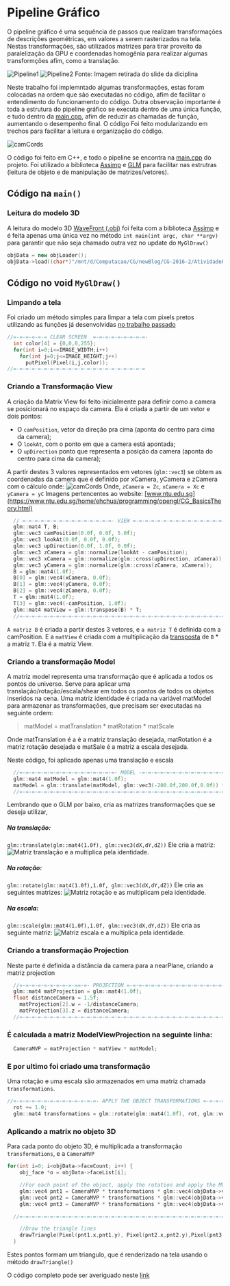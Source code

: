 # Pipeline Gráfico

O pipeline gráfico é uma sequência de passos que realizam transformações de descrições geométricas, em valores a serem rasterizados na tela.
Nestas transformações, são utilizados matrizes para tirar proveito da paralelização da GPU e coordenadas homogênia para realizar algumas transformções afim, como a translação.

![Pipeline1](https://raw.githubusercontent.com/AraujoJordan/CG-2016-2/master/AtividadePratica2/imagens/3d.png)
![Pipeline2](https://raw.githubusercontent.com/AraujoJordan/CG-2016-2/master/AtividadePratica2/imagens/MVP.png)
Fonte: Imagem retirada do slide da diciplina

Neste trabalho foi implemntado algumas transformações, estas foram colocadas na ordem que são executadas no código, afim de facilitar o entendimento do funcionamento do código. Outra observação importante é toda a estrutura do pipeline gráfico se executa dentro de uma única função, e tudo dentro da [main.cpp](https://github.com/AraujoJordan/CG-2016-2/blob/master/AtividadePratica2/codigo/src/main.cpp), afim de reduzir as chamadas de função, aumentando o desempenho final. O código Foi feito modularizando em trechos para facilitar a leitura e organização do código.

![camCords](https://www.ntu.edu.sg/home/ehchua/programming/opengl/images/Graphics3D_CameraCoord.png)

O código foi feito em C++, e todo o pipeline se encontra na [main.cpp](https://github.com/AraujoJordan/CG-2016-2/blob/master/AtividadePratica2/codigo/src/main.cpp) do projeto. Foi utilizado a biblioteca  [Assimp](http://www.assimp.org/ "Official Assimp website") e [GLM](http://glm.g-truc.net/0.9.8/index.html "Official OpenGL Mathematics website")   para facilitar nas estrutras (leitura de objeto e de manipulação de matrizes/vetores).
## Código na `main()`
### Leitura do modelo 3D

A leitura do modelo 3D  [WaveFront (.obj)](https://en.wikipedia.org/wiki/Wavefront_.obj_file/ "Sobre o Wavefront no Wikipedia") foi feita com a biblioteca [Assimp](http://www.assimp.org/ "Official Assimp website") e é feita apenas uma única vez no método `int main(int argc, char **argv)` para garantir que não seja chamado outra vez no update do `MyGlDraw()`
```cpp
objData = new objLoader();
objData->load((char*)"/mnt/d/Computacao/CG/newBlog/CG-2016-2/AtividadePratica2/Files/pine.obj");
```

## Código no void `MyGlDraw()`
### Limpando a tela
Foi criado um método simples para limpar a tela com pixels pretos utilizando as funções já desenvolvidas [no trabalho passado](https://github.com/AraujoJordan/CG-2016-2/tree/master/AtividadePratica1)
```cpp
//=-=-=-=-=-= CLEAR SCREEN  =-=-=-=-=-=-=-=-=-
  int color[4] = {0,0,0,255};
  for(int i=0;i<=IMAGE_WIDTH;i++)
    for(int j=0;j<=IMAGE_HEIGHT;j++)
      putPixel(Pixel(i,j,color));
//=-=-=-=-=-=-=-=-=-=-=-=-=-=-=-=-=-=-=-=-=-=
```
### Criando a Transformação View
A criação da Matrix View foi feito inicialmente para definir como a camera se posicionará no espaço da camera. Ela é criada a partir de um vetor e dois pontos:
* O `camPosition`, vetor da direção pra cima (aponta do centro para cima da camera);
* O `lookAt`, com o ponto em que a camera está apontada;
* O `upDirection` ponto que representa a posição da camera (aponta do centro para cima da camera);

A partir destes 3 valores representados em vetores (`glm::vec3`) se obtem as coordenadas da camera que é definido por xCamera, yCamera e zCamera com o cálculo onde:
![camCords](https://www.ntu.edu.sg/home/ehchua/programming/opengl/images/Graphics3D_CameraCoord.png)
Onde, `zCamera = Zc`, `xCamera = Xc` e `yCamera = yC`
Imagens pertencentes ao website: [www.ntu.edu.sg](https://www.ntu.edu.sg/home/ehchua/programming/opengl/CG_BasicsTheory.html)

```cpp
  // =-=-=-=-=-=-=-=-=-=-=-=-=-=-=- VIEW =-=-=-=-=-=-=-=-=-=-=-=-=-=-=-=-=-=-=-=
  glm::mat4 T, B;
  glm::vec3 camPosition(0.0f, 0.0f, 5.0f);
  glm::vec3 lookAt(0.0f, 0.0f, 0.0f);
  glm::vec3 upDirection(0.0f, 1.0f, 0.0f);
  glm::vec3 zCamera = glm::normalize(lookAt - camPosition);
  glm::vec3 xCamera = glm::normalize(glm::cross(upDirection, zCamera));
  glm::vec3 yCamera = glm::normalize(glm::cross(zCamera, xCamera));
  B = glm::mat4(1.0f);
  B[0] = glm::vec4(xCamera, 0.0f);
  B[1] = glm::vec4(yCamera, 0.0f);
  B[2] = glm::vec4(zCamera, 0.0f);
  T = glm::mat4(1.0f);
  T[3] = glm::vec4(-camPosition, 1.0f);
  glm::mat4 matView = glm::transpose(B) * T;
  //=-=-=-=-=-=-=-=-=-=-=-=-=-=-=-=-=-=-=-=-=-=-=-=-=-=-=-=-=-=-=-=-=-=-=-=-=-=-
```

`A matriz B` é criada a partir destes 3 vetores, e `a matriz T` é definida com a camPosition.
E a `matView` é criada com a multiplicação da [transposta](https://pt.wikipedia.org/wiki/Matriz_transposta) de `B` * a matriz `T`. Ela é a matriz View.

### Criando a transformação Model
A matriz model representa uma transformação que é aplicada a todos os pontos do universo. Serve para aplicar uma translação/rotação/escala/shear em todos os pontos de todos os objetos inseridos na cena.
Uma matriz identidade é criada na variável matModel para armazenar as transformações, que precisam ser executadas na seguinte ordem:
> matModel = matTranslation * matRotation * matScale

Onde matTranslation é a é a matriz translação desejada, matRotation é a matriz rotação desejada e matSale é a matriz a escala desejada.

Neste código, foi aplicado apenas uma translação e escala
```cpp
  //=-=-=-=-=-=-=-=-=-=-=-=-=-=-=-=- MODEL -=-=-=-=-=-=-=-=-=-=-=-=-=-=-=-=-=-=-
  glm::mat4 matModel = glm::mat4(1.0f);
  matModel = glm::translate(matModel, glm::vec3(-200.0f,200.0f,0.0f)) * glm::scale(matModel,glm::vec3(200.0f,-200.0f,200.0f));
  //=-=-=-=-=-=-=-=-=-=-=-=-=-=-=-=-=-=-=-=-=-=-=-=-=-=-=-=-=-=-=-=-=-=-=-=-=-=-
```

Lembrando que o GLM por baixo, cria as matrizes transformações que se deseja utilizar,
  ##### Na translação:
  `glm::translate(glm::mat4(1.0f), glm::vec3(dX,dY,dZ))`
  Ele cria a matriz:
  ![Matriz translação](https://raw.githubusercontent.com/AraujoJordan/CG-2016-2/master/AtividadePratica2/imagens/translation.png)
  e a multiplica pela identidade.

  ##### Na rotação:
  `glm::rotate(glm::mat4(1.0f),1.0f, glm::vec3(dX,dY,dZ))`
  Ele cria as seguintes matrizes:
  ![Matriz rotação](https://raw.githubusercontent.com/AraujoJordan/CG-2016-2/master/AtividadePratica2/imagens/rotation.png)
  e as multiplicam pela identidade.

   ##### Na escala:
  `glm::scale(glm::mat4(1.0f),1.0f, glm::vec3(dX,dY,dZ))`
  Ele cria as seguinte matriz:
  ![Matriz escala](https://raw.githubusercontent.com/AraujoJordan/CG-2016-2/master/AtividadePratica2/imagens/scale.png)
  e a multiplica pela identidade.

### Criando a transformação Projection
Neste parte é definida a distância da camera para a nearPlane, criando a matriz projection
```cpp
  //=-=-=-=-=-=-=-=-=-==-=- PROJECTION =-=-=-=-=-=-=-=-=-=-=-=-=-=-=-=-=-=-=-=-=
  glm::mat4 matProjection = glm::mat4(1.0f);
  float distanceCamera = 1.5f;
	matProjection[2].w = -1/distanceCamera;
	matProjection[3].z = distanceCamera;
  //=-=-=-=-=-=-=-=-=-=-=-=-=-=-=-=-=-=-=-=-=-=-=-=-=-=-=-=-=-=-=-=-=-=-=-=-=-=-
```

### É calculada a matriz ModelViewProjection na seguinte linha:

```cpp
  CameraMVP = matProjection * matView * matModel;
```

### E por ultimo foi criado uma transformação
Uma rotação e uma escala são armazenados em uma matriz chamada `transformations`.
```cpp
//=-=-=-=-=-=-=-=-=-=-=-=-=-=- APPLY THE OBJECT TRANSFORMATIONS =-=-=-=-=-=-=-
  rot += 1.0;
  glm::mat4 transformations = glm::rotate(glm::mat4(1.0f), rot, glm::vec3(1.0f, 1.0f, 1.0f)) * glm::scale(glm::mat4(1.0f),glm::vec3(rot/100,rot/100,rot/100)); // create a transformation matrix to the object
```

### Aplicando a matrix no objeto 3D
Para cada ponto do objeto 3D, é multiplicada a transformação `transformations`, e a `CameraMVP`
```cpp
for(int i=0; i<objData->faceCount; i++) {
    obj_face *o = objData->faceList[i];

    //For each point of the object, apply the rotation and apply the MVP
    glm::vec4 pnt1 = CameraMVP * transformations * glm::vec4(objData->vertexList[o->vertex_index[0]]->e[0],objData->vertexList[o->vertex_index[0]]->e[1],objData->vertexList[o->vertex_index[0]]->e[2],1.0f);
    glm::vec4 pnt2 = CameraMVP * transformations * glm::vec4(objData->vertexList[o->vertex_index[1]]->e[0],objData->vertexList[o->vertex_index[1]]->e[1],objData->vertexList[o->vertex_index[1]]->e[2], 1.0f);
    glm::vec4 pnt3 = CameraMVP * transformations * glm::vec4(objData->vertexList[o->vertex_index[2]]->e[0],objData->vertexList[o->vertex_index[2]]->e[1],objData->vertexList[o->vertex_index[2]]->e[2], 1.0f);

  //=-=-=-=-=-=-=-=-=-=-=-=-=-=-=-=-=-=-=-=-=-=-=-=-=-=-=-=-=-=-=-=-=-=-=-=-=-=-

    //Draw the triangle lines
    drawTriangle(Pixel(pnt1.x,pnt1.y), Pixel(pnt2.x,pnt2.y),Pixel(pnt3.x,pnt3.y));
  }
```
Estes pontos formam um triangulo, que é renderizado na tela usando o método `drawTriangle()`

O código completo pode ser averiguado neste [link](https://github.com/AraujoJordan/CG-2016-2/blob/master/AtividadePratica2/codigo/src/main.cpp)
